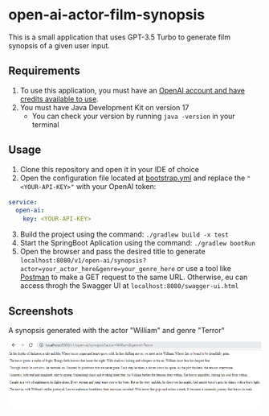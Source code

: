 # open-ai-actor-film-synopsis

This is a small application that uses GPT-3.5 Turbo to generate film synopsis of a given user input. 

## Requirements

1. To use this application, you must have an [OpenAI account and have credits available to use](https://platform.openai.com/).
2. You must have Java Development Kit on version 17
    - You can check your version by running `java -version` in your terminal

## Usage

1. Clone this repository and open it in your IDE of choice
2. Open the configuration file located at [bootstrap.yml](./src/main/resources/bootstrap.yml) and replace the `"<YOUR-API-KEY>"` with your OpenAI token:
    
```yaml
service:
  open-ai:
    key: <YOUR-API-KEY>
```

3. Build the project using the command: `./gradlew build -x test`
4. Start the SpringBoot Aplication using the command: `./gradlew bootRun`
5. Open the browser and pass the desired title to generate `localhost:8080/v1/open-ai/synopsis?actor=your_actor_here&genre=your_genre_here` or use a tool like [Postman](https://www.postman.com/) to make a GET request to the same URL. Otherwise, eu can access throgh the Swagger UI at `localhost:8080/swagger-ui.html`

## Screenshots

A synopsis generated with the actor "William" and genre "Terror"

![Synopsis using the actor "William" and genre "Terror"](./images/exampleSynopsis.png)
